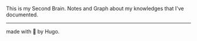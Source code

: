 This is my Second Brain. Notes and Graph about my knowledges that I've documented.

-----
made with 💛 by Hugo.